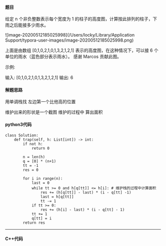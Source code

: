 #### 题目

给定 n 个非负整数表示每个宽度为 1 的柱子的高度图，计算按此排列的柱子，下雨之后能接多少雨水。

![image-20200512185025998](/Users/locky/Library/Application Support/typora-user-images/image-20200512185025998.png)

上面是由数组 [0,1,0,2,1,0,1,3,2,1,2,1] 表示的高度图，在这种情况下，可以接 6 个单位的雨水（蓝色部分表示雨水）。 感谢 Marcos 贡献此图。

示例:

输入: [0,1,0,2,1,0,1,3,2,1,2,1]
输出: 6



#### 解题思路

用单调栈找 左边第一个比他高的位置

维护出来的形状是一个截图 维护的过程中 算出面积



#### python3代码

```
class Solution:
    def trap(self, h: List[int]) -> int:
        if not h:
            return 0
        
        n = len(h)
        q = [0] * (n+1)
        tt = -1
        res = 0

        for i in range(n):
            last = 0
            while tt >= 0 and h[q[tt]] <= h[i]: # 维护栈的过程中计算面积
                res += (h[q[tt]] - last) * (i - q[tt] -1)
                last = h[q[tt]]
                tt -= 1
            if tt >= 0:
                res += (h[i] - last) * (i - q[tt] - 1)
            tt += 1
            q[tt] = i
        return res
```



****

#### C++代码

```

```

